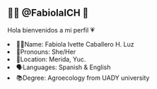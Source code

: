 ## 👩🏻 @FabiolaICH 👋

Hola bienvenidos a mi perfil 💗

<li> 👩🏻Name: Fabiola Ivette Caballero H. Luz  </li>
<li> 🎀Pronouns: She/Her </li>
<li> 🏡Location: Merida, Yuc. </li>
<li> 🗣️Languages: Spanish & English </li>
<li> 📚Degree: Agroecology from UADY university </li>


